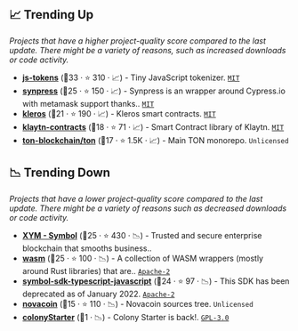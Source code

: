 ## 📈 Trending Up

_Projects that have a higher project-quality score compared to the last update. There might be a variety of reasons, such as increased downloads or code activity._

- <b><a href="https://github.com/lydell/js-tokens">js-tokens</a></b> (🥇33 ·  ⭐ 310 · 📈) - Tiny JavaScript tokenizer. <code><a href="http://bit.ly/34MBwT8">MIT</a></code>
- <b><a href="https://github.com/Synthetixio/synpress">synpress</a></b> (🥇25 ·  ⭐ 150 · 📈) - Synpress is an wrapper around Cypress.io with metamask support thanks.. <code><a href="http://bit.ly/34MBwT8">MIT</a></code>
- <b><a href="https://github.com/kleros/kleros">kleros</a></b> (🥈21 ·  ⭐ 190 · 📈) - Kleros smart contracts. <code><a href="http://bit.ly/34MBwT8">MIT</a></code>
- <b><a href="https://github.com/klaytn/klaytn-contracts">klaytn-contracts</a></b> (🥈18 ·  ⭐ 71 · 📈) - Smart Contract library of Klaytn. <code><a href="http://bit.ly/34MBwT8">MIT</a></code>
- <b><a href="https://github.com/ton-blockchain/ton">ton-blockchain/ton</a></b> (🥈17 ·  ⭐ 1.5K · 📈) - Main TON monorepo. <code>Unlicensed</code>

## 📉 Trending Down

_Projects that have a lower project-quality score compared to the last update. There might be a variety of reasons such as decreased downloads or code activity._

- <b><a href="https://github.com/symbol">XYM - Symbol</a></b> (🥇25 ·  ⭐ 430 · 📉) - Trusted and secure enterprise blockchain that smooths business..
- <b><a href="https://github.com/polkadot-js/wasm">wasm</a></b> (🥇25 ·  ⭐ 100 · 📉) - A collection of WASM wrappers (mostly around Rust libraries) that are.. <code><a href="http://bit.ly/3nYMfla">Apache-2</a></code>
- <b><a href="https://github.com/symbol/symbol-sdk-typescript-javascript">symbol-sdk-typescript-javascript</a></b> (🥇24 ·  ⭐ 97 · 📉) - This SDK has been deprecated as of January 2022. <code><a href="http://bit.ly/3nYMfla">Apache-2</a></code>
- <b><a href="https://github.com/novacoin-project/novacoin">novacoin</a></b> (🥉15 ·  ⭐ 110 · 📉) - Novacoin sources tree. <code>Unlicensed</code>
- <b><a href="https://github.com/JoinColony/colonyStarter">colonyStarter</a></b> (🥉1 · 📉) - Colony Starter is back!. <code><a href="http://bit.ly/2M0xdwT">GPL-3.0</a></code>

